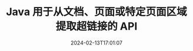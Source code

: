 ---
############################# Static ############################
layout: "auto-gen-parser"
date: 2024-02-13T17:01:07
draft: false
otherformats: vsdm vsdx vssm vssx vstm vstx vsx vtx xlam xls xlsb xlsm xlsx xlt xltm xltx
ext: rtf

############################# Head ############################
head_title: "从 Java 中的文档中提取超链接"
head_description: "GroupDocs.Parser for Java API 允许开发者从文档、文档页面或 Excel、PowerPoint、PDF、Outlook 等特定页面区域中提取超链接。"

############################# Header ############################
title: "Java 用于从文档、页面或特定页面区域提取超链接的 API"
description: "GroupDocs.Parser for Java API 允许开发者从文档、文档页面或 PDF、DOCX、PPTX、EML、MSG、XLS、{322 的特定页面区域中提取超链接，从而简化开发人员的工作}、CSV、RTF、EPUB 等等。"
bg_image: "https://cms.admin.containerize.com/templates/aspose/App_Themes/V3/images/bg/header1.png"
bg_overlay: false
button:
    enable: true
    icon: "fas fa-arrow-down"
    label: "下载免费试用版"
    link: "https://downloads.groupdocs.com/parser/java"

############################# SubMenu ############################
submenu:
    enable: true

    left:
        img_alt: "GroupDocs.Parser for Java"
        image: "https://cms.admin.containerize.com/templates/groupdocs/images/product-logos/90x90-noborder/groupdocs-parser-java.png"
        product: "GroupDocs.Parser"
        platform: "Java"

    middle:
        button:

            # button loop
            - link: "https://apireference.groupdocs.com/parser/java"
              text: "API参考"

            # button loop
            - link: "https://github.com/groupdocs-parser"
              text: "代码示例"

            # button loop
            - link: "https://products.groupdocs.app/parser/family"
              text: "现场演示"

            # button loop
            - link: "https://purchase.groupdocs.com/pricing/parser/java"
              text: "价钱"

    right:
        link_download: "https://downloads.groupdocs.com/parser"
        link_learn: "https://docs.groupdocs.com/parser/java"
        link_buy: "https://purchase.groupdocs.com"

############################# About ############################
about:
    enable: true
    title: "如何通过 Java API 解析和提取 RTF 文档中的超链接？"
    content: |
        超链接是指向整个文档或文档中特定部分的一段文本、图像或图标。使用超链接允许用户导航到网页或文档。通常需要从文档中提取超链接并使用它来访问外部文档或网页。 GroupDocs.Parser for Java 是一个令人着迷的文档文本提取 API，它提供了用于实施文本和元数据提取解决方案的完整功能。它支持从 PDF、电子邮件、电子书、Microsoft Office 格式中提取文本和超链接：Word (DOC、DOCX)、PowerPoint (PPT、PPTX)、Excel ( XLS、XLSX）、LibreOffice 格式等等。它支持多种高级功能，用于文档解析、提取纯文本和结构化文本、按关键字搜索文本、提取元数据或图像、容器以及附件等等。
        
        

############################# Steps ############################
steps:
    enable: true
    title_left: "从 Java 中的 RTF 中提取超链接"
    content_left: |
        [GroupDocs.Parser for Java](/zh/parser/java/) 让 Java 开发者只需执行几个简单的步骤即可轻松从 RTF 文件中提取超链接。
        
        * 实例化初始文档的 [Parser](https://reference.groupdocs.com/java/parser/com.groupdocs.parser/Parser) 对象；
        * 检查文档是否支持超链接提取；
        * 调用 [getHyperlinks](https://reference.groupdocs.com/parser/java/com.groupdocs.parser/parser/#getHyperlinks--) 方法并获取 [PageHyperlinkArea](https://reference.groupdocs.com/parser/java/com.groupdocs.parser.data/PageHyperlinkArea) 对象；
        * 遍历集合并获取超链接文本和 URL。

    title_right: "了解有关超链接提取的更多信息"
    content_right: |
        * <a href="https://docs.groupdocs.com/parser/java/extract-hyperlinks-from-document/">如何从文档中提取超链接</a>
        * <a href="https://docs.groupdocs.com/parser/java/extract-hyperlinks-from-document-page/">如何从文档页面中提取超链接</a>
        * <a href="https://docs.groupdocs.com/parser/java/extract-hyperlinks-from-document-page-area/">如何从文档页面区域中提取超链接</a>
    
    code: |
     {{% parser/additional-styles %}}
     {{< parser/code-parser title="如何使用 Java 示例代码从 RTF 文件中提取超链接">}}

        ```java    
        // 使用 GroupDocs.Parser API 从 RTF 文件中提取超链接
        // 创建 Parser 类的实例
        try (Parser parser = new Parser(Constants.HyperlinksPdf)) {
            // 检查文档是否支持超链接提取
            if (!parser.getFeatures().isHyperlinks()) {
                System.out.println("文档不支持超链接提取。");
                return;
            }
            // 从文档中提取超链接
            Iterable<PageHyperlinkArea> hyperlinks = parser.getHyperlinks();
            // 迭代超链接
            for (PageHyperlinkArea h : hyperlinks) {
                // 打印超链接文本
                System.out.println(h.getText());
                // 打印超链接 URL
                System.out.println(h.getUrl());
                System.out.println();
            }
        }
        ```
     {{< /parser/code-parser >}}

############################# More ############################
more:
    enable: true
    title_left: "系统要求"
    content_left: |
        GroupDocs.Parser for Java 所有主要平台和操作系统均支持 API。在执行下面的代码之前，请确保您的系统上安装了以下先决条件。
        
        * 操作系统：Microsoft Windows、Linux、MacOS
        * 开发环境：NetBeans, Intellij IDEA, Eclipse, etc.
        * 构架
        * 从 [Maven](https://repository.groupdocs.com/webapp/#/artifacts/browse/tree/General/repo/com/groupdocs/groupdocs-parser) 下载最新版本的 GroupDocs.Parser for Java

    title_right: "为什么使用GroupDocs.Parser for Java"
    content_right: |
        * 支持从任何支持的文档中提取纯文本    
        * 通过用户定义的模板解析文档    
        * 全面支持结构化文本提取    
        * 通过关键字和正则表达式进行文本搜索    
        * 提取格式化文本、元数据、图像、容器和附件    
        * 提取某些支持的文档格式的目录    
        * 从 PDF 文档解析表单数据    
        * 从文档中提取超链接   
        
############################# About Formats ############################
about_formats:
    enable: true

############################# More Formats ############################
more_formats:
    enable: true
    title: "从其他文档格式中提取超链接"
    content: |
        Java 针对文件格式和图像的文档解析和超链接提取 API。提取一些流行文件格式的数据，如下所述。

############################# Back to top ###############################
back_to_top:
    enable: true
---